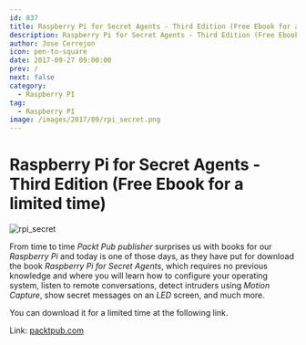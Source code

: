 ```yaml
---
id: 837
title: Raspberry Pi for Secret Agents - Third Edition (Free Ebook for a limited time)
description: Raspberry Pi for Secret Agents - Third Edition (Free Ebook for a limited time)
author: Jose Cerrejon
icon: pen-to-square
date: 2017-09-27 09:00:00
prev: /
next: false
category:
  - Raspberry PI
tag:
  - Raspberry PI
image: /images/2017/09/rpi_secret.png
---
```


# Raspberry Pi for Secret Agents - Third Edition (Free Ebook for a limited time)

![rpi_secret](/images/2017/09/rpi_secret.png)

From time to time *Packt Pub publisher* surprises us with books for our *Raspberry Pi* and today is one of those days, as they have put for download the book *Raspberry Pi for Secret Agents*, which requires no previous knowledge and where you will learn how to configure your operating system, listen to remote conversations, detect intruders using *Motion Capture*, show secret messages on an *LED* screen, and much more.

You can download it for a limited time at the following link.

Link: [packtpub.com](https://www.packtpub.com/packt/offers/free-learning)